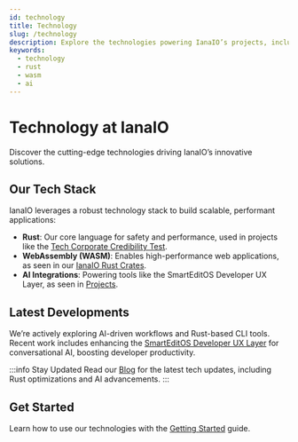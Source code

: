```yaml
---
id: technology
title: Technology
slug: /technology
description: Explore the technologies powering IanaIO’s projects, including Rust, WebAssembly, and AI integrations.
keywords:
  - technology
  - rust
  - wasm
  - ai
---
```


# Technology at IanaIO

Discover the cutting-edge technologies driving IanaIO’s innovative solutions.

## Our Tech Stack

IanaIO leverages a robust technology stack to build scalable, performant applications:

- **Rust**: Our core language for safety and performance, used in projects like the [Tech Corporate Credibility Test](/docs/projects/tech-corporate-credibility-test).
- **WebAssembly (WASM)**: Enables high-performance web applications, as seen in our [IanaIO Rust Crates](/docs/crates/ianaiorust).
- **AI Integrations**: Powering tools like the SmartEditOS Developer UX Layer, as seen in [Projects](/docs/projects/smarteditos-developer-ux-layer).

## Latest Developments

We’re actively exploring AI-driven workflows and Rust-based CLI tools. Recent work includes enhancing the [SmartEditOS Developer UX Layer](/docs/projects/smarteditos-developer-ux-layer) for conversational AI, boosting developer productivity.

:::info Stay Updated
Read our [Blog](/blog) for the latest tech updates, including Rust optimizations and AI advancements.
:::

## Get Started

Learn how to use our technologies with the [Getting Started](/docs/getting-started) guide.
